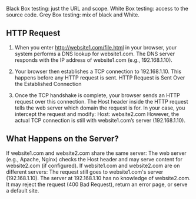 Black Box testing: just the URL and scope.
White Box testing: access to the source code.
Grey Box testing: mix of black and White.



## HTTP Request
1. When you enter http://website1.com/file.html in your browser, your system performs a DNS lookup for website1.com.
The DNS server responds with the IP address of website1.com (e.g., 192.168.1.10).

2. Your browser then establishes a TCP connection to 192.168.1.10.
This happens before any HTTP request is sent.
HTTP Request is Sent Over the Established Connection

3. Once the TCP handshake is complete, your browser sends an HTTP request over this connection.
The Host header inside the HTTP request tells the web server which domain the request is for.
In your case, you intercept the request and modify:
Host: website2.com
However, the actual TCP connection is still with website1.com’s server (192.168.1.10).

## What Happens on the Server?

If website1.com and website2.com share the same server:
The web server (e.g., Apache, Nginx) checks the Host header and may serve content for website2.com (if configured).
If website1.com and website2.com are on different servers:
The request still goes to website1.com's server (192.168.1.10).
The server at 192.168.1.10 has no knowledge of website2.com.
It may reject the request (400 Bad Request), return an error page, or serve a default site.
